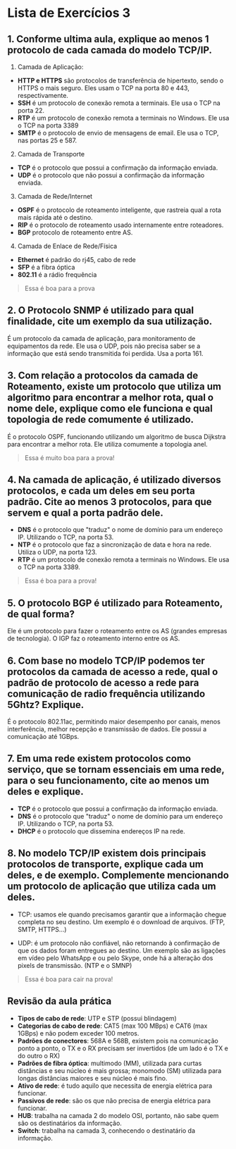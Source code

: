 # Lista de Exercícios 3

## 1. Conforme ultima aula, explique ao menos 1 protocolo de cada camada do modelo TCP/IP.
1. Camada de Aplicação:
- **HTTP e HTTPS** são protocolos de transferência de hipertexto, sendo o HTTPS o mais seguro. Eles usam o TCP na porta 80 e 443, respectivamente.
- **SSH** é um protocolo de conexão remota a terminais. Ele usa o TCP na porta 22.
- **RTP** é um protocolo de conexão remota a terminais no Windows. Ele usa o TCP na porta 3389
- **SMTP** é o protocolo de envio de mensagens de email. Ele usa o TCP, nas portas 25 e 587.

2. Camada de Transporte
- **TCP** é o protocolo que possui a confirmação da informação enviada.
- **UDP** é o protocolo que não possui a confirmação da informação enviada.

3. Camada de Rede/Internet
- **OSPF** é o protocolo de roteamento inteligente, que rastreia qual a rota mais rápida até o destino.
- **RIP** é o protocolo de roteamento usado internamente entre roteadores.
- **BGP** protocolo de roteamento entre AS.

4. Camada de Enlace de Rede/Física
- **Ethernet** é padrão do rj45, cabo de rede
- **SFP** é a fibra óptica
- **802.11** é a rádio frequência

> Essa é boa para a prova

## 2. O Protocolo SNMP é utilizado para qual finalidade, cite um exemplo da sua utilização.
É um protocolo da camada de aplicação, para monitoramento de equipamentos da rede. Ele usa o UDP, pois não precisa saber se a informação que está sendo transmitida foi perdida. Usa a porta 161.

## 3. Com relação a protocolos da camada de Roteamento, existe um protocolo que utiliza um algoritmo para encontrar a melhor rota, qual o nome dele, explique como ele funciona e qual topologia de rede comumente é utilizado.
É o protocolo OSPF, funcionando utilizando um algoritmo de busca Dijkstra para encontrar a melhor rota. Ele utiliza comumente a topologia anel.

> Essa é muito boa para a prova!

## 4. Na camada de aplicação, é utilizado diversos protocolos, e cada um deles em seu porta padrão. Cite ao menos 3 protocolos, para que servem e qual a porta padrão dele.
- **DNS** é o protocolo que "traduz" o nome de domínio para um endereço IP. Utilizando o TCP, na porta 53.
- **NTP** é o protocolo que faz a sincronização de data e hora na rede. Utiliza o UDP, na porta 123.
- **RTP** é um protocolo de conexão remota a terminais no Windows. Ele usa o TCP na porta 3389.

> Essa é boa para a prova!

## 5. O protocolo BGP é utilizado para Roteamento, de qual forma?
Ele é um protocolo para fazer o roteamento entre os AS (grandes empresas de tecnologia). O IGP faz o roteamento interno entre os AS.

## 6. Com base no modelo TCP/IP podemos ter protocolos da camada de acesso a rede, qual o padrão de protocolo de acesso a rede para comunicação de radio frequência utilizando 5Ghtz? Explique.
É o protocolo 802.11ac, permitindo maior desempenho por canais, menos interferência, melhor recepção e transmissão de dados. Ele possui a comunicação até 1GBps.

## 7. Em uma rede existem protocolos como serviço, que se tornam essenciais em uma rede, para o seu funcionamento, cite ao menos um deles e explique.
- **TCP** é o protocolo que possui a confirmação da informação enviada.
- **DNS** é o protocolo que "traduz" o nome de domínio para um endereço IP. Utilizando o TCP, na porta 53.
- **DHCP** é o protocolo que dissemina endereços IP na rede.

## 8. No modelo TCP/IP existem dois principais protocolos de transporte, explique cada um deles, e de exemplo. Complemente mencionando um protocolo de aplicação que utiliza cada um deles.
- TCP: usamos ele quando precisamos garantir que a informação chegue completa no seu destino. Um exemplo é o download de arquivos. (FTP, SMTP, HTTPS...)

- UDP: é um protocolo não confiável, não retornando à confirmação de que os dados foram entregues ao destino. Um exemplo são as ligações em vídeo pelo WhatsApp e ou pelo Skype, onde há a alteração dos pixels de transmissão. (NTP e o SMNP)

> Essa é boa para cair na prova!


## Revisão da aula prática
- **Tipos de cabo de rede**: UTP e STP (possui blindagem)
- **Categorias de cabo de rede**: CAT5 (max 100 MBps) e CAT6 (max 1GBps) e não podem exceder 100 metros.
- **Padrões de conectores**: 568A e 568B, existem pois na comunicação ponto a ponto, o TX e o RX precisam ser invertidos (de um lado é o TX e do outro o RX)
- **Padrões de fibra óptica**: multimodo (MM), utilizada para curtas distâncias e seu núcleo é mais grossa; monomodo (SM) utilizada para longas distâncias maiores e seu núcleo é mais fino.
- **Ativo de rede**: é tudo aquilo que necessita de energia elétrica para funcionar.
- **Passivos de rede**: são os que não precisa de energia elétrica para funcionar.
- **HUB**: trabalha na camada 2 do modelo OSI, portanto, não sabe quem são os destinatários da informação.
- **Switch**: trabalha na camada 3, conhecendo o destinatário da informação.